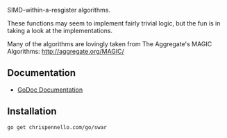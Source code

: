 SIMD-within-a-resgister algorithms.

These functions may seem to implement fairly trivial logic, but the fun
is in taking a look at the implementations.

Many of the algorithms are lovingly taken from The Aggregate's MAGIC
Algorithms:
http://aggregate.org/MAGIC/

Documentation
-------------
 - [GoDoc Documentation](https://godoc.org/chrispennello.com/go/swar)

Installation
------------
    go get chrispennello.com/go/swar
